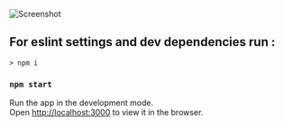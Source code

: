 ![Screenshot](https://github.com/wassef911/Cloth-Store/blob/master/src/assets/Screenshot.png?raw=true)

## For eslint settings and dev dependencies run :

    > npm i

### `npm start`

Run the app in the development mode.<br />
Open [http://localhost:3000](http://localhost:3000) to view it in the browser.
